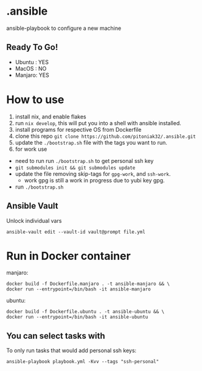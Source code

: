 # .ansible
ansible-playbook to configure a new machine

## Ready To Go!
- Ubuntu : YES
- MacOS  : NO
- Manjaro: YES

# How to use
1. install nix, and enable flakes
2. run `nix develop`, this will put you into a shell with ansible installed.
2. install programs for respective OS from Dockerfile
3. clone this repo `git clone https://github.com/pitoniak32/.ansible.git`
4. update the `./bootstrap.sh` file with the tags you want to run.
5. for work use
  - need to run run `./bootstrap.sh` to get personal ssh key
  - `git submodules init && git submodules update`
  - update the file removing skip-tags for `gpg-work`, and `ssh-work`.
    - work gpg is still a work in progress due to yubi key gpg.
  - run `./bootstrap.sh`

## Ansible Vault
Unlock individual vars

```
ansible-vault edit --vault-id vault@prompt file.yml
```

# Run in Docker container
manjaro:
```
docker build -f Dockerfile.manjaro . -t ansible-manjaro && \
docker run --entrypoint=/bin/bash -it ansible-manjaro
```
ubuntu:
```
docker build -f Dockerfile.ubuntu . -t ansible-ubuntu && \
docker run --entrypoint=/bin/bash -it ansible-ubuntu
```

## You can select tasks with
To only run tasks that would add personal ssh keys:
```
ansible-playbook playbook.yml -Kvv --tags "ssh-personal"
```
